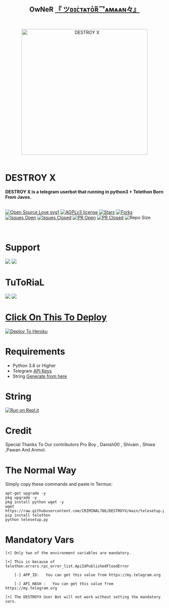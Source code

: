 <h2 align="center"><b>OwNeR <a href="https://telegram.dog/criminaL786">『 ツᴅɪᴄͥᴛᴀᴛᴏͣʀͫ乛ᴀᴍᴀᴀɴ々』</a></b></h2>
<br>
<p align="center">
   <a href="https://github.com/CRIMINAL786/DESTROYX"><img src="https://telegra.ph/file/f3b4a7929e333520808ab.jpg" alt="DESTROY X" width=400px></a>
   <br>
   <br>
</p>
<h1>DESTROY X</h1>
<b>DESTROY X is a telegram userbot that running in python3 + Telethon Born From Javes.</b>
<br>
<br>

[![Open Source Love svg1](https://badges.frapsoft.com/os/v1/open-source.png?v=103)]( https://github.com/CRIMINAL786/DESTROYX)
[![AGPLv3 license](https://img.shields.io/badge/License-AGPL%20v3-green.svg)]( https://github.com/CRIMINAL786/DESTROYX#copyright--license)
[![Stars](https://img.shields.io/github/stars/CRIMINAL786/DESTROYX?&style=flat-square)]( https://github.com/CRIMINAL786/DESTROYX/stargazers)
[![Forks](https://img.shields.io/github/forks/CRIMINAL786/DESTROYX?&style=flat-square)]( https://github.com/CRIMINAL786/DESTROYX/network/members)
[![Issues Open](https://img.shields.io/github/issues/CRIMINAL786/DESTROYX?&style=flat-square)]( https://github.com/CRIMINAL786/DESTROYX/issues)
[![Issues Closed](https://img.shields.io/github/issues-closed/CRIMINAL786/DESTROYX?&style=flat-square)]( https://github.com/CRIMINAL786/DESTROYX/issues?q=is:closed)
[![PR Open](https://img.shields.io/github/issues-pr/CRIMINAL786/DESTROYX?&style=flat-square)]( https://github.com/CRIMINAL786/DESTROYX/pulls)
[![PR Closed](https://img.shields.io/github/issues-pr-closed/CRIMINAL786/DESTROYX?&style=flat-square)]( https://github.com/CRIMINAL786/DESTROYX/pulls?q=is:closed)
![Repo Size](https://img.shields.io/github/repo-size/CRIMINAL786/DESTROYX?style=flat-square)

<br>




# Support

<a href="https://t.me/DESTROYXOFFICIAL"><img src="https://img.shields.io/badge/Join-Support%20Channel-red.svg?style=for-the-badge&logo=Telegram"></a>
<a href="https://t.me/DESTROYXSUPPORT"><img src="https://img.shields.io/badge/Join-Support%20Group-blue.svg?style=for-the-badge&logo=Telegram"></a>



# TuToRiaL

<a href="http://youtube.com/watch?v=aWnWbFGXp5U"><img src="https://img.shields.io/badge/How%20To%20Deploy-blue.svg?logo=Youtube"></a>
<a href="http://youtube.com/watch?v=aWnWbFGXp5U"><img src="https://img.shields.io/youtube/views/aWnWbFGXp5U?style=social">



# Click On This To Deploy

[![Deploy To Heroku](https://www.herokucdn.com/deploy/button.svg)](https://heroku.com/deploy?template=https://github.com/CRIMINAL786/DESTROYX-BACKUP)

# Requirements 
* Python 3.8 or Higher
* Telegram [API Keys](https://my.telegram.org/apps)
* String [Generate from here](https://repl.it/@Javes786/Javes-20-String-session#main.py)


# String

[![Run on Repl.it](https://repl.it/badge/github/STARKGANG/friday)](https://repl.it/@Javes786/Javes-20-String-session#main.py)


# Credit
Special Thanks To Our contributors Pro Boy , Danish00 , Shivam , Shiwa ,Pawan And Anmol.



# The Normal Way

Simply copy these commands and paste in Termux:
```apt-get update
apt-get upgrade -y
pkg upgrade -y
pkg install python wget -y
wget https://raw.githubusercontent.com/CRIMINAL786/DESTROYX/main/telesetup.py
pip install telethon
python telesetup.py
```



# Mandatory Vars
```
[+] Only two of the environment variables are mandatory.

[+] This is because of telethon.errors.rpc_error_list.ApiIdPublishedFloodError

    [-] APP_ID:   You can get this value from https://my.telegram.org
    
    [-] API_HASH :   You can get this value from https://my.telegram.org
    
[+] The DESTROYX User Bot will not work without setting the mandatory vars.
```















